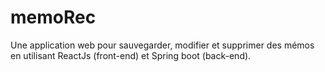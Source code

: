# memoRec
Une application web  pour sauvegarder, modifier et supprimer des mémos en utilisant ReactJs (front-end) et Spring boot (back-end). 
